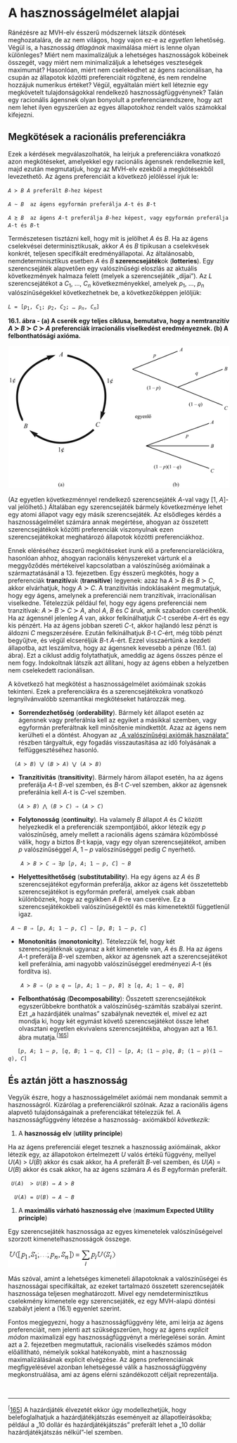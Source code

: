 <?xml version="1.0" encoding="UTF-8" standalone="no"?>
<!DOCTYPE html PUBLIC "-//W3C//DTD XHTML 1.1//EN" "http://www.w3.org/TR/xhtml11/DTD/xhtml11.dtd">
<html xmlns="http://www.w3.org/1999/xhtml"><head><meta name="generator" content="DocBook XSL Stylesheets V1.76.1"/></head><body><div class="section" title="A hasznosságelmélet alapjai"><div class="titlepage"><div><div><h1 class="title"><a id="id704077"/>A hasznosságelmélet alapjai</h1></div></div></div><p class="1">Ránézésre az MVH-elv ésszerű módszernek látszik döntések meghozatalára, de az nem világos, hogy vajon ez-e az <span class="emphasis"><em>egyetlen </em></span>lehetőség. Végül is, a hasznosság <span class="emphasis"><em>átlagának </em></span>maximálása miért is lenne olyan különleges? Miért nem maximalizáljuk a lehetséges hasznosságok köbeinek összegét, vagy miért nem minimalizáljuk a lehetséges veszteségek maximumát? Hasonlóan, miért nem cselekedhet az ágens racionálisan, ha csupán az állapotok közötti preferenciáit rögzítené, és nem rendelne hozzájuk numerikus értéket? Végül, egyáltalán miért kell léteznie egy megkövetelt tulajdonságokkal rendelkező hasznosságfüggvénynek? Talán egy racionális ágensnek olyan bonyolult a preferenciarendszere, hogy azt nem lehet ilyen egyszerűen az egyes állapotokhoz rendelt valós számokkal kifejezni.</p><div class="section" title="Megkötések a racionális preferenciákra"><div class="titlepage"><div><div><h2 class="title"><a id="id704092"/>Megkötések a racionális preferenciákra</h2></div></div></div><p class="1">Ezek a kérdések megválaszolhatók, ha leírjuk a preferenciákra vonatkozó azon megkötéseket, amelyekkel egy racionális ágensnek rendelkeznie kell, majd ezután megmutatjuk, hogy az MVH-elv ezekből a megkötésekből levezethető. Az ágens preferenciáit a következő jelöléssel írjuk le:</p><p><code class="code"><em><span class="remark">A</span></em> ≻ <em><span class="remark">B</span></em>	<em><span class="remark">A</span></em> preferált <em><span class="remark">B</span></em>-hez képest</code></p><p><code class="code"><em><span class="remark">A</span></em> ∼ <em><span class="remark">B</span></em>	az ágens egyformán preferálja <em><span class="remark">A</span></em>-t és <em><span class="remark">B</span></em>-t</code></p><p><code class="code"><em><span class="remark">A</span></em> ≿ <em><span class="remark">B</span></em>	az ágens <em><span class="remark">A</span></em>-t preferálja <em><span class="remark">B</span></em>-hez képest, vagy egyformán preferálja <em><span class="remark">A</span></em>-t és <em><span class="remark">B</span></em>-t</code></p><p>Természetesen tisztázni kell, hogy mit is jelölhet<span class="emphasis"><em> A</em></span> és <span class="emphasis"><em>B</em></span>. Ha az ágens cselekvései determinisztikusak, akkor <span class="emphasis"><em>A</em></span> és <span class="emphasis"><em>B</em></span> tipikusan a cselekvések konkrét, teljesen specifikált eredményállapotai. Az általánosabb, nemdeterminisztikus esetben <span class="emphasis"><em>A</em></span> és <span class="emphasis"><em>B</em></span><span class="strong"><strong> szerencsejáték</strong></span>ok (<span class="strong"><strong>lotteries</strong></span>). Egy szerencsejáték alapvetően egy valószínűségi eloszlás az aktuális következmények halmaza felett (melyek a szerencsejáték „díjai”). Az <span class="emphasis"><em>L</em></span> szerencsejátékot a <span class="emphasis"><em>C</em></span><sub>1</sub>, …,<span class="emphasis"><em> C<sub>n</sub></em></span> következményekkel, amelyek <span class="emphasis"><em>p</em></span><sub>1</sub>, …, <span class="emphasis"><em>p<sub>n</sub></em></span> valószínűségekkel következhetnek be, a következőképpen jelöljük:</p><p><code class="code"><em><span class="remark">L</span></em> = [<em><span class="remark">p</span></em><sub>1</sub>, <em><span class="remark">C</span></em><sub>1</sub>; <em><span class="remark">p</span></em><sub>2</sub>, <em><span class="remark">C</span></em><sub>2</sub>; …<em><span class="remark"> p<sub>n</sub></span></em>,<em><span class="remark"> C<sub>n</sub></span></em>]</code></p><div class="figure"><a id="id704260"/><p class="title"><strong>16.1. ábra - (a) A cserék egy teljes ciklusa, bemutatva, hogy a nemtranzitív <span class="emphasis"><em>A</em></span> ≻ <span class="emphasis"><em>B</em></span> ≻ <span class="emphasis"><em>C</em></span> ≻ <span class="emphasis"><em>A</em></span> preferenciák irracionális viselkedést eredményeznek. (b) A felbonthatósági axióma.</strong></p><div class="figure-contents"><div class="mediaobject"><img src="kepek/16-01.png" alt="(a) A cserék egy teljes ciklusa, bemutatva, hogy a nemtranzitív A ≻ B ≻ C ≻ A preferenciák irracionális viselkedést eredményeznek. (b) A felbonthatósági axióma."/></div></div></div><p class="1">(Az egyetlen következménnyel rendelkező szerencsejáték <span class="emphasis"><em>A</em></span>-val vagy [1, <span class="emphasis"><em>A</em></span>]-val jelölhető.) Általában egy szerencsejáték bármely következménye lehet egy atomi állapot vagy egy másik szerencsejáték. Az elsődleges kérdés a hasznosságelmélet számára annak megértése, ahogyan az összetett szerencsejátékok közötti preferenciák viszonyulnak ezen szerencsejátékokat meghatározó állapotok közötti preferenciákhoz.</p><p>Ennek eléréséhez ésszerű megkötéseket írunk elő a preferenciarelációkra, hasonlóan ahhoz, ahogyan racionális kényszereket vártunk el a meggyőződés mértékeivel kapcsolatban a valószínűség axiómáinak a származtatásánál a 13. fejezetben. Egy ésszerű megkötés, hogy a preferenciák <span class="strong"><strong>tranzitív</strong></span>ak (<span class="strong"><strong>transitive</strong></span>) legyenek: azaz ha <span class="emphasis"><em>A </em></span>≻ <span class="emphasis"><em>B</em></span> és <span class="emphasis"><em>B </em></span>≻ <span class="emphasis"><em>C</em></span>, akkor elvárhatjuk, hogy <span class="emphasis"><em>A </em></span>≻ <span class="emphasis"><em>C</em></span>. A tranzitivitás indoklásaként megmutatjuk, hogy egy ágens, amelynek a preferenciái nem tranzitívak, irracionálisan viselkedne. Tételezzük például fel, hogy egy ágens preferenciái nem tranzitívak: <span class="emphasis"><em>A</em></span> ≻ <span class="emphasis"><em>B</em></span> ≻ <span class="emphasis"><em>C </em></span>≻ <span class="emphasis"><em>A</em></span>, ahol <span class="emphasis"><em>A</em></span>, <span class="emphasis"><em>B</em></span> és <span class="emphasis"><em>C</em></span> áruk, amik szabadon cserélhetők. Ha az ágensnél jelenleg <span class="emphasis"><em>A</em></span> van, akkor felkínálhatjuk <span class="emphasis"><em>C</em></span>-t cserébe <span class="emphasis"><em>A</em></span>-ért és egy kis pénzért. Ha az ágens jobban szereti <span class="emphasis"><em>C</em></span>-t, akkor hajlandó lesz pénzt is áldozni <span class="emphasis"><em>C</em></span> megszerzésére. Ezután felkínálhatjuk <span class="emphasis"><em>B</em></span>-t <span class="emphasis"><em>C</em></span>-ért, még több pénzt begyűjtve, és végül elcseréljük <span class="emphasis"><em>B</em></span>-t <span class="emphasis"><em>A</em></span>-ért. Ezzel visszaértünk a kezdeti állapotba, azt leszámítva, hogy az ágensnek kevesebb a pénze (16.1. (a) ábra). Ezt a ciklust addig folytathatjuk, ameddig az ágens összes pénze el nem fogy. Indokoltnak látszik azt állítani, hogy az ágens ebben a helyzetben nem cselekedett racionálisan.</p><p>A következő hat megkötést a hasznosságelmélet axiómáinak szokás tekinteni. Ezek a preferenciákra és a szerencsejátékokra vonatkozó legnyilvánvalóbb szemantikai megkötéseket határozzák meg.</p><div class="itemizedlist"><ul class="itemizedlist"><li class="listitem"><p><span class="strong"><strong>Sorrendezhetőség</strong></span> (<span class="strong"><strong>orderability</strong></span>). Bármely két állapot esetén az ágensnek vagy preferálnia kell az egyiket a másikkal szemben, vagy egyformán preferáltnak kell minősítenie mindkettőt. Azaz az ágens nem kerülheti el a döntést. Ahogyan az <a class="xref" href="ch13s03.md#ID_557_558_oldal">„A valószínűségi axiómák használata”</a> részben tárgyaltuk, egy fogadás visszautasítása az idő folyásának a felfüggesztéséhez hasonló.</p></li></ul></div><p><code class="code">	(<em><span class="remark">A </span></em>≻ <em><span class="remark">B</span></em>) ⋁ (<em><span class="remark">B </span></em>≻ <em><span class="remark">A</span></em>) ⋁ (<em><span class="remark">A </span></em>≻ <em><span class="remark">B</span></em>)</code></p><div class="itemizedlist"><ul class="itemizedlist"><li class="listitem"><p><span class="strong"><strong>Tranzitivitás</strong></span> (<span class="strong"><strong>transitivity</strong></span>). Bármely három állapot esetén, ha az ágens preferálja <span class="emphasis"><em>A</em></span>-t <span class="emphasis"><em>B</em></span>-vel szemben, és <span class="emphasis"><em>B</em></span>-t <span class="emphasis"><em>C</em></span>-vel szemben, akkor az ágensnek preferálnia kell <span class="emphasis"><em>A</em></span>-t is <span class="emphasis"><em>C</em></span>-vel szemben.</p></li></ul></div><p><code class="code">	(<em><span class="remark">A</span></em> ≻ <em><span class="remark">B</span></em>) ⋀ (<em><span class="remark">B</span></em> ≻ <em><span class="remark">C</span></em>) ⇒ (<em><span class="remark">A</span></em> ≻ <em><span class="remark">C</span></em>)</code></p><div class="itemizedlist"><ul class="itemizedlist"><li class="listitem"><p><span class="strong"><strong>Folytonosság</strong></span> (<span class="strong"><strong>continuity</strong></span>). Ha valamely <span class="emphasis"><em>B</em></span> állapot <span class="emphasis"><em>A </em></span>és <span class="emphasis"><em>C </em></span>között helyezkedik el a preferenciák szempontjából, akkor létezik egy <span class="emphasis"><em>p </em></span>valószínűség, amely mellett a racionális ágens számára közömbössé válik, hogy a biztos <span class="emphasis"><em>B-</em></span>t<span class="emphasis"><em> </em></span>kapja, vagy egy olyan szerencsejátékot, amiben <span class="emphasis"><em>p </em></span>valószínűséggel <span class="emphasis"><em>A</em></span>, 1 – <span class="emphasis"><em>p</em></span> valószínűséggel pedig <span class="emphasis"><em>C </em></span>nyerhető.</p></li></ul></div><p><code class="code"><em><span class="remark">	A</span></em> ≻ <em><span class="remark">B</span></em> ≻ <em><span class="remark">C</span></em> ⇒ ∃<em><span class="remark">p </span></em>[<em><span class="remark">p</span></em>, <em><span class="remark">A</span></em>; 1 – <em><span class="remark">p</span></em>, <em><span class="remark">C</span></em>] ∼ <em><span class="remark">B</span></em></code></p><div class="itemizedlist"><ul class="itemizedlist"><li class="listitem"><p><span class="strong"><strong>Helyettesíthetőség</strong></span> (<span class="strong"><strong>substitutability</strong></span>). Ha egy ágens az <span class="emphasis"><em>A </em></span>és <span class="emphasis"><em>B </em></span>szerencsejátékot egyformán preferálja, akkor az ágens két összetettebb szerencsejátékot is egyformán preferál, amelyek csak abban különböznek, hogy az egyikben <span class="emphasis"><em>A B</em></span>-re van cserélve. Ez a szerencsejátékokbeli valószínűségektől és más kimenetektől függetlenül igaz.</p></li></ul></div><p><code class="code"><em><span class="remark">	A </span></em>∼ <em><span class="remark">B</span></em> ⇒ [<em><span class="remark">p</span></em>, <em><span class="remark">A</span></em>; 1 – <em><span class="remark">p</span></em>, <em><span class="remark">C</span></em>] ∼ [<em><span class="remark">p</span></em>, <em><span class="remark">B</span></em>; 1 – <em><span class="remark">p</span></em>, <em><span class="remark">C</span></em>]</code></p><div class="itemizedlist"><ul class="itemizedlist"><li class="listitem"><p><span class="strong"><strong>Monotonitás</strong></span> (<span class="strong"><strong>monotonicity</strong></span>). Tételezzük fel, hogy két szerencsejátéknak ugyanaz a két kimenetele van, <span class="emphasis"><em>A </em></span>és <span class="emphasis"><em>B</em></span>. Ha az ágens <span class="emphasis"><em>A</em></span>-t preferálja <span class="emphasis"><em>B</em></span>-vel szemben, akkor az ágensnek azt a szerencsejátékot kell preferálnia, ami nagyobb valószínűséggel eredményezi <span class="emphasis"><em>A</em></span>-t (és fordítva is).</p></li></ul></div><p><code class="code">	<em><span class="remark">A</span></em> ≻ <em><span class="remark">B </span></em>⇒ (<em><span class="remark">p</span></em> ≥ <em><span class="remark">q</span></em> ⇔ [<em><span class="remark">p</span></em>, <em><span class="remark">A</span></em>; 1 – <em><span class="remark">p</span></em>, <em><span class="remark">B</span></em>] ≿ [<em><span class="remark">q</span></em>, <em><span class="remark">A</span></em>; 1 – <em><span class="remark">q</span></em>, <em><span class="remark">B</span></em>]</code></p><div class="itemizedlist"><ul class="itemizedlist"><li class="listitem"><p><span class="strong"><strong>Felbonthatóság</strong></span> (<span class="strong"><strong>Decomposability</strong></span>): Összetett szerencsejátékok egyszerűbbekre bonthatók a valószínűség-számítás szabályai szerint. Ezt „a hazárdjáték unalmas” szabálynak nevezték el, mivel ez azt mondja ki, hogy két egymást követő szerencsejátékot össze lehet olvasztani egyetlen ekvivalens szerencsejátékba, ahogyan azt a 16.1. ábra mutatja.<sup>[<a id="id704743" href="#ftn.id704743" class="footnote">165</a>]</sup></p></li></ul></div><p><code class="code">	[<em><span class="remark">p</span></em>, <em><span class="remark">A</span></em>; 1 – <em><span class="remark">p</span></em>, [<em><span class="remark">q</span></em>, <em><span class="remark">B</span></em>; 1 – <em><span class="remark">q</span></em>, <em><span class="remark">C</span></em>]] ∼ [<em><span class="remark">p</span></em>, <em><span class="remark">A</span></em>; (1 – <em><span class="remark">p</span></em>)<em><span class="remark">q</span></em>, <em><span class="remark">B</span></em>; (1 – <em><span class="remark">p</span></em>)(1 – <em><span class="remark">q</span></em>), <em><span class="remark">C</span></em>]</code></p></div><div class="section" title="És aztán jött a hasznosság"><div class="titlepage"><div><div><h2 class="title"><a id="id704805"/>És aztán jött a hasznosság</h2></div></div></div><p class="1">Vegyük észre, hogy a hasznosságelmélet axiómái nem mondanak semmit a hasznosságról. Kizárólag a preferenciákról szólnak. Azaz a racionális ágens alapvető tulajdonságainak a preferenciákat tételezzük fel. A hasznosságfüggvény létezése a hasznosság- axiómákból <span class="emphasis"><em>következik:</em></span></p><div class="orderedlist"><ol class="orderedlist"><li class="listitem"><p>A <span class="strong"><strong>hasznosság elv</strong></span> (<span class="strong"><strong>utility principle</strong></span>)</p></li></ol></div><p>	Ha az ágens preferenciái eleget tesznek a hasznosság axiómáinak, akkor létezik egy, az állapotokon értelmezett <span class="emphasis"><em>U</em></span> valós értékű függvény, mellyel <span class="emphasis"><em>U</em></span>(<span class="emphasis"><em>A</em></span>) &gt; <span class="emphasis"><em>U</em></span>(<span class="emphasis"><em>B</em></span>) akkor és csak akkor, ha <span class="emphasis"><em>A</em></span> preferált <span class="emphasis"><em>B</em></span>-vel szemben, és <span class="emphasis"><em>U</em></span>(<span class="emphasis"><em>A</em></span>) = <span class="emphasis"><em>U</em></span>(<span class="emphasis"><em>B</em></span>) akkor és csak akkor, ha az ágens számára <span class="emphasis"><em>A</em></span> és <span class="emphasis"><em>B</em></span> egyformán preferált.</p><p><code class="code"><em><span class="remark">	U</span></em>(<em><span class="remark">A</span></em>)  &gt; <em><span class="remark">U</span></em>(<em><span class="remark">B</span></em>) ⇔ <em><span class="remark">A </span></em>≻ <em><span class="remark">B</span></em></code></p><p><code class="code"><em><span class="remark">	U</span></em>(<em><span class="remark">A</span></em>) = <em><span class="remark">U</span></em>(<em><span class="remark">B</span></em>) ⇔ <em><span class="remark">A</span></em> ∼ <em><span class="remark">B</span></em></code></p><div class="orderedlist"><ol class="orderedlist"><li class="listitem"><p>A <span class="strong"><strong>maximális várható hasznosság elve</strong></span> (<span class="strong"><strong>maximum Expected Utility principle</strong></span>)</p></li></ol></div><p>	Egy szerencsejáték hasznossága az egyes kimenetelek valószínűségeivel szorzott kimenetelhasznosságok összege.</p><p><span class="inlinemediaobject"><img src="math/mi-16-0002.gif" alt="És aztán jött a hasznosság"/></span></p><p>Más szóval, amint a lehetséges kimeneteli állapotoknak a valószínűségei és hasznosságai specifikáltak, az ezeket tartalmazó összetett szerencsejáték hasznossága teljesen meghatározott. Mivel egy nemdeterminisztikus cselekmény kimenetele egy szerencsejáték, ez egy MVH-alapú döntési szabályt jelent a (16.1) egyenlet szerint.</p><p>Fontos megjegyezni, hogy a hasznosságfüggvény léte, ami leírja az ágens preferenciáit, nem jelenti azt szükségszerűen, hogy az ágens <span class="emphasis"><em>explicit módon</em></span> maximalizál egy hasznosságfüggvényt a mérlegelései során. Amint azt a 2. fejezetben megmutattuk, racionális viselkedés számos módon előállítható, némelyik sokkal hatékonyabb, mint
a hasznosság maximalizálásának explicit elvégzése. Az ágens preferenciáinak megfigyelésével azonban lehetségessé válik a hasznosságfüggvény megkonstruálása, ami az ágens elérni szándékozott céljait reprezentálja.</p></div><div class="footnotes"><br/><hr/><div class="footnote"><p class="footnote text"><sup>[<a id="ftn.id704743" href="#id704743" class="para">165</a>] </sup> A hazárdjáték élvezetét ekkor úgy modellezhetjük, hogy belefoglalhatjuk a hazárdjátékjátszás eseményeit az állapotleírásokba; például a „10 dollár és hazárdjátékjátszás” preferált lehet a „10 dollár hazárdjátékjátszás nélkül”-lel szemben.</p></div></div></div></body></html>

